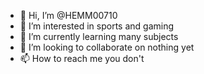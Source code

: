 - 👋 Hi, I’m @HEMM00710
- 👀 I’m interested in sports and gaming
- 🌱 I’m currently learning many subjects
- 💞️ I’m looking to collaborate on nothing yet
- 📫 How to reach me you don't 

<!---
HEMM00710/HEMM00710 is a ✨ special ✨ repository because its `README.md` (this file) appears on your GitHub profile.
You can click the Preview link to take a look at your changes.
--->
